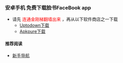 ### 安卓手机 免费下载脸书FaceBook app
- 请先<font color="Red"> 连通金刚梯翻墙出来 </font>，再从以下软件商店之一下载
  - [Uptodown下载](https://facebook.cn.uptodown.com/android/download)
  - [Apkpure下载]()


#### 推荐阅读
- [新手导航](https://a2zitpro.github.io/web/guide)

